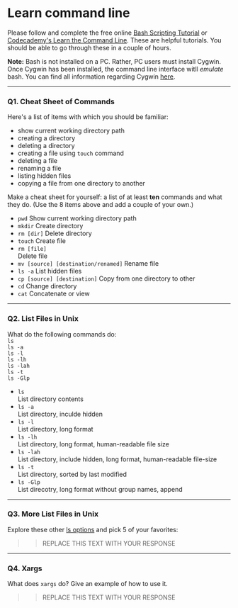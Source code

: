 # Learn command line

Please follow and complete the free online [Bash Scripting Tutorial](https://ryanstutorials.net/bash-scripting-tutorial/) or [Codecademy's Learn the Command Line](https://www.codecademy.com/learn/learn-the-command-line). These are helpful tutorials. You should be able to go through these in a couple of hours.

**Note:** Bash is not installed on a PC. Rather, PC users must install Cygwin. Once Cygwin has been installed, the command line interface witll _emulate_ bash. You can find all information regarding Cygwin [here](https://www.cygwin.com/).

---

### Q1.  Cheat Sheet of Commands  

Here's a list of items with which you should be familiar:  
* show current working directory path
* creating a directory
* deleting a directory
* creating a file using `touch` command
* deleting a file
* renaming a file
* listing hidden files
* copying a file from one directory to another

Make a cheat sheet for yourself: a list of at least **ten** commands and what they do.  (Use the 8 items above and add a couple of your own.)  

* `pwd`
Show current working directory path
* `mkdir`
Create directory
* `rm [dir]` 
Delete directory
* `touch`
Create file
* `rm [file]`  
Delete file
* `mv [source] [destination/renamed]`
Rename file
* `ls -a`
List hidden files
* `cp [source] [destination]`
Copy from one directory to other
* `cd`
Change directory
* `cat`
Concatenate or view

---

### Q2.  List Files in Unix   

What do the following commands do:  
`ls`  
`ls -a`  
`ls -l`  
`ls -lh`  
`ls -lah`  
`ls -t`  
`ls -Glp`  

* `ls`  
List directory contents
* `ls -a`  
List directory, inculde hidden
* `ls -l`  
List directory, long format
* `ls -lh`  
List directory, long format, human-readable file size
* `ls -lah`  
List directory, include hidden, long format, human-readable file-size
* `ls -t`  
List directory, sorted by last modified
* `ls -Glp`  
List direcotry, long format without group names, append



---

### Q3.  More List Files in Unix  

Explore these other [ls options](http://www.techonthenet.com/unix/basic/ls.php) and pick 5 of your favorites:

> > REPLACE THIS TEXT WITH YOUR RESPONSE

---

### Q4.  Xargs   

What does `xargs` do? Give an example of how to use it.

> > REPLACE THIS TEXT WITH YOUR RESPONSE

 

